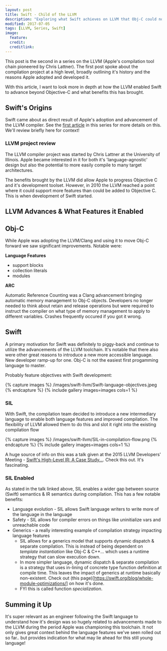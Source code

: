 ```yaml
---
layout: post
title: Swift - Child of the LLVM
description: "Exploring what Swift achieves on LLVM that Obj-C could not."
modified: 2017-07-05
tags: [LLVM, Series, Swift]
image:
  feature: 
  credit: 
  creditlink: 
---
```


This post is the second in a series on the LLVM (Apple's compilation tool chain pioneered by Chris Lattner). The first post spoke about the compilation project at a high level, broadly outlining it's history and the reasons Apple adopted and developed it.

With this article, I want to look more in depth at how the LLVM enabled Swift to advance beyond Objective-C and what benefits this has brought.

## Swift's Origins

Swift came about as direct result of Apple's adoption and advancement of the LLVM compiler. See the [first article](http://yaunch.io/llvm-introduction/) in this series for more details on this. We'll review briefly here for context!

### LLVM project review

The LLVM compiler project was started by Chris Lattner at the University of Illinois. Apple became interested in it for both it's 'language-agnostic' design but also the potential to more easily compile to many target architectures. 

The benefits brought by the LLVM did allow Apple to progress Objective C and it's development toolset. However, in 2010 the LLVM reached a point where it could support more features than could be added to Objective C. This is when development of Swift started.

## LLVM Advances & What Features it Enabled


## Obj-C

While Apple was adopting the LLVM/Clang and using it to move Obj-C forward we saw significant improvements. Notable were:

__Language Features__

* support blocks
* collection literals
* modules

__ARC__

Automatic Reference Counting was a Clang advancement bringing automatic memory management to Obj-C objects. Developers no longer needed to think about retain and release operations but were required to instruct the compiler on what type of memory management to apply to different variables. Crashes frequently occured if you got it wrong.

## Swift

A primary motivation for Swift was definitely to piggy-back and continue to utilize the advancements of the LLVM toolchain. It's notable that there also were other great reasons to introduce a new more accessible language. New developer ramp-up for one. Obj-C is not the easiest first progamming language to master. 

Probably feature objectives with Swift development:

{% capture images %}
	/images/swift-llvm/Swift-language-objectives.jpeg
{% endcapture %}
{% include gallery images=images cols=1 %}

### SIL 

With Swift, the compilation team decided to introduce a new intermediary language to enable both language features and improved compilation. The flexibility of LLVM allowed them to do this and slot it right into the existing compilation flow

{% capture images %}
	/images/swift-llvm/SIL-in-compilation-flow.png
{% endcapture %}
{% include gallery images=images cols=1 %}

A huge source of info on this was a talk given at the 2015 LLVM Developers' Meeting - [Swift's High-Level IR: A Case Study...](https://www.youtube.com/watch?v=Ntj8ab-5cvE). Check this out. It's fascinating.

### SIL Enabled

As stated in the talk linked above, SIL enables a wider gap between source (Swift) semantics & IR semantics during compilation. This has a few notable benefits:

* Language evolution - SIL allows Swift language writers to write more of the language in the language
* Safety - SIL allows for compiler errors on things like uninitialize vars and unreachable code
* Generics - a really interesting example of compilation strategy impacting language features
	* SIL allows for a generics model that supports dynamic dispatch & separate compilation. This is instead of being dependent on _template instantiation_ like Obj-C & C++... which uses a runtime strategy that can slow execution down.
	* In more simpler language, dynamic dispatch & separate compilation is a strategy that uses in-lining of concrete type function definition at compile time. This leaves the impact of generics at runtime basically non-existent. Check out (this page)[https://swift.org/blog/whole-module-optimizations/] on how it's done.
	* FYI this is called function _specialization_. 

## Summing it Up

It's super relevant as an engineer following the Swift language to understand how it's design was so hugely related to advancements made to the LLVM during the period Apple was championing this toolchain. It not only gives great context behind the language features we've seen rolled out so far.. but provides indication for what may lie ahead for this still young language!





